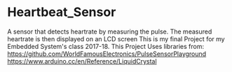 # Heartbeat_Sensor
A sensor that detects heartrate by measuring the pulse. The measured heartrate is then displayed on an LCD screen
This is my final Project for my Embedded System's class 2017-18.
This Project Uses libraries from:
https://github.com/WorldFamousElectronics/PulseSensorPlayground
https://www.arduino.cc/en/Reference/LiquidCrystal
